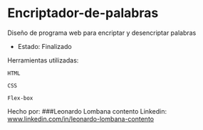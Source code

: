 # Encriptador-de-palabras
Diseño de programa web para encriptar y desencriptar palabras 

- Estado: Finalizado

Herramientas utilizadas:

    HTML
    
    CSS
    
    Flex-box
    
Hecho por:
###Leonardo Lombana contento
Linkedin: www.linkedin.com/in/leonardo-lombana-contento
